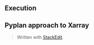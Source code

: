 
## Execution
## Pyplan approach to Xarray

> Written with [StackEdit](https://stackedit.io/).
<!--stackedit_data:
eyJoaXN0b3J5IjpbMTMwNzY5MzUwMl19
-->